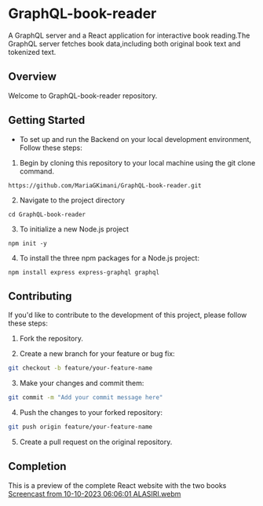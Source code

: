 # GraphQL-book-reader
A GraphQL server and a React application for interactive book reading.The GraphQL server fetches book data,including both original book text and tokenized text.

## Overview

Welcome to GraphQL-book-reader repository.

## Getting Started
- To set up and run the Backend on your local development environment,
Follow these steps:
1. Begin by cloning this repository to your local machine using the git clone command.
```
https://github.com/MariaGKimani/GraphQL-book-reader.git
```
2. Navigate to the project directory
```
cd GraphQL-book-reader
```
3.  To initialize a new Node.js project
```
npm init -y
```
4. To install the  three npm packages for a Node.js project:
```
npm install express express-graphql graphql
```





## Contributing

If you'd like to contribute to the development of this project, please follow these steps:

1. Fork the repository.

2. Create a new branch for your feature or bug fix:

```bash
git checkout -b feature/your-feature-name
```

3. Make your changes and commit them:

```bash
git commit -m "Add your commit message here"
```

4. Push the changes to your forked repository:

```bash
git push origin feature/your-feature-name
```

5. Create a pull request on the original repository.






## Completion
This is a preview of the complete React website with the two books
[Screencast from 10-10-2023 06:06:01 ALASIRI.webm](https://github.com/MariaGKimani/GraphQL-book-reader/assets/124131433/2ed7231c-b7e4-4838-98de-30ff8edbab80)

